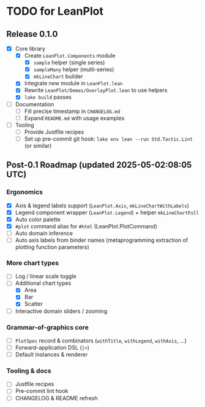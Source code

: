 # TODO for LeanPlot

## Release 0.1.0

- [x] Core library
  - [x] Create `LeanPlot.Components` module
    - [x] `sample` helper (single series)
    - [x] `sampleMany` helper (multi-series)
    - [x] `mkLineChart` builder
  - [x] Integrate new module in `LeanPlot.lean`
  - [x] Rewrite `LeanPlot/Demos/OverlayPlot.lean` to use helpers
  - [x] `lake build` passes
- [ ] Documentation
  - [ ] Fill precise timestamp in `CHANGELOG.md`
  - [ ] Expand `README.md` with usage examples
- [ ] Tooling
  - [ ] Provide Justfile recipes
  - [ ] Set up pre-commit git hook: `lake env lean --run Std.Tactic.Lint` (or similar)

## Post-0.1 Roadmap (updated 2025-05-02:08:05 UTC)

### Ergonomics
- [x] Axis & legend labels support (`LeanPlot.Axis`, `mkLineChartWithLabels`)
- [x] Legend component wrapper (`LeanPlot.Legend`) + helper `mkLineChartFull`
- [x] Auto color palette
- [x] `#plot` command alias for `#html` (LeanPlot.PlotCommand)
- [ ] Auto domain inference
- [ ] Auto axis labels from binder names (metaprogramming extraction of plotting function parameters)

### More chart types
- [ ] Log / linear scale toggle
- [ ] Additional chart types
  - [x] Area
  - [x] Bar
  - [x] Scatter
- [ ] Interactive domain sliders / zooming

### Grammar-of-graphics core
- [ ] `PlotSpec` record & combinators (`withTitle`, `withLegend`, `withAxis`, ...)
- [ ] Forward-application DSL (`|>`)
- [ ] Default instances & renderer

### Tooling & docs
- [ ] Justfile recipes
- [ ] Pre-commit lint hook
- [ ] CHANGELOG & README refresh 